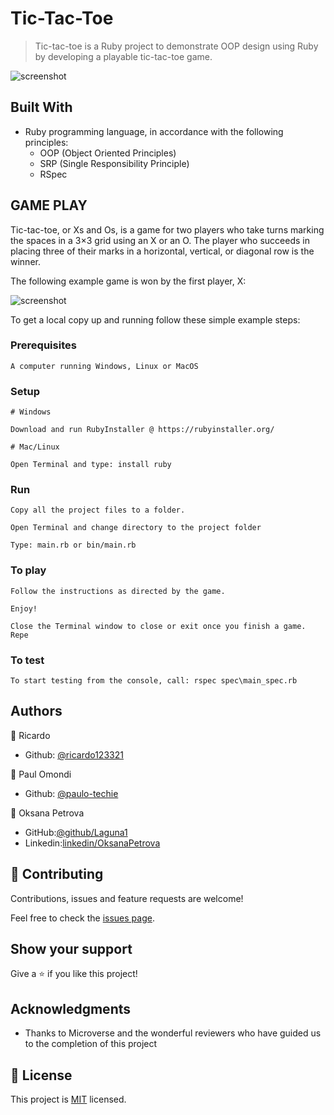 # Tic-Tac-Toe

> Tic-tac-toe is a Ruby project to demonstrate OOP design using Ruby by developing a playable tic-tac-toe game.

![screenshot](./how_to_play.png)


## Built With

- Ruby programming language, in accordance with the following principles:
    - OOP (Object Oriented Principles)
    - SRP (Single Responsibility Principle)
    - RSpec


## GAME PLAY

Tic-tac-toe, or Xs and Os, is a game for two players who take turns marking the spaces in a 3×3 grid using an X or an O. The player who succeeds in placing three of their marks in a horizontal, vertical, or diagonal row is the winner. 

The following example game is won by the first player, X:

![screenshot](./app_screenshot.png)


To get a local copy up and running follow these simple example steps:

### Prerequisites
    
    A computer running Windows, Linux or MacOS

### Setup

    # Windows

    Download and run RubyInstaller @ https://rubyinstaller.org/

    # Mac/Linux

    Open Terminal and type: install ruby


### Run

    Copy all the project files to a folder.

    Open Terminal and change directory to the project folder
    
    Type: main.rb or bin/main.rb

### To play

    Follow the instructions as directed by the game.
    
    Enjoy!

    Close the Terminal window to close or exit once you finish a game. Repe

### To test
    To start testing from the console, call: rspec spec\main_spec.rb


## Authors

👤 Ricardo

- Github: [@ricardo123321](https://github.com/ricardo123321)

👤 Paul Omondi

- Github: [@paulo-techie](https://github.com/paulo-techie)

👤 Oksana Petrova

- GitHub:[@github/Laguna1](https://github.com/Laguna1)
- Linkedin:[linkedin/OksanaPetrova](https://www.linkedin.com/in/oksana-petrova-005bb0145/)


## 🤝 Contributing

Contributions, issues and feature requests are welcome!

Feel free to check the [issues page](issues/).

## Show your support

Give a ⭐️ if you like this project!

## Acknowledgments

- Thanks to Microverse and the wonderful reviewers who have guided us to the completion of this project


## 📝 License

This project is [MIT](lic.url) licensed.
